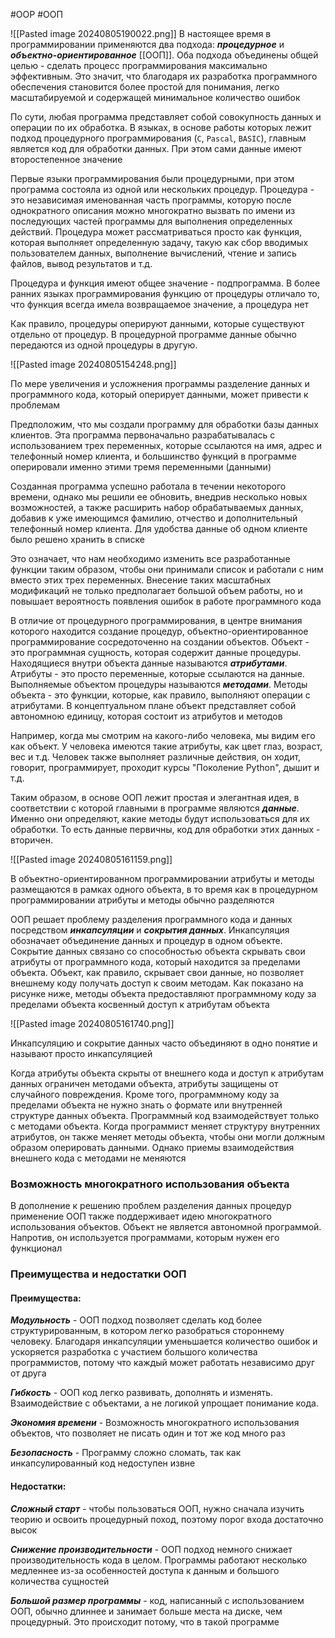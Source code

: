 #OOP #ООП 


![[Pasted image 20240805190022.png]]
В настоящее время в программировании применяются два подхода: ***процедурное*** и ***объектно-ориентированное*** [[ООП]]. Оба подхода объединены общей целью - сделать процесс программирования максимально эффективным. Это значит, что благодаря их разработка программного обеспечения становится более простой для понимания, легко масштабируемой и содержащей минимальное количество ошибок

По сути, любая программа представляет собой совокупность данных и операции по их обработка. В языках, в основе работы которых лежит подход процедурного программирования (`C`, `Pascal`, `BASIC`), главным является код для обработки данных. При этом сами данные имеют второстепенное значение

Первые языки программирования были процедурными, при этом программа состояла из одной или нескольких процедур. Процедура - это независимая именованная часть программы, которую после однократного описания можно многократно вызвать по имени из последующих частей программы для выполнения определенных действий. Процедура может рассматриваться просто как функция, которая выполняет определенную задачу, такую как сбор вводимых пользователем данных, выполнение вычислений, чтение и запись файлов, вывод результатов и т.д.

Процедура и функция имеют общее значение - подпрограмма. В более ранних языках программирования функцию от процедуры отличало то, что функция всегда имела возвращаемое значение, а процедура нет

Как правило, процедуры оперируют данными, которые существуют отдельно от процедур. В процедурной программе данные обычно передаются из одной процедуры в другую.

![[Pasted image 20240805154248.png]]

По мере увеличения и усложнения программы разделение данных и программного кода, который оперирует данными, может привести к проблемам

Предположим, что мы создали программу для обработки базы данных клиентов. Эта программа первоначально разрабатывалась с использованием трех переменных, которые ссылаются на имя, адрес и телефонный номер клиента, и большинство функций в программе оперировали именно этими тремя переменными (данными)

Созданная программа успешно работала в течении некоторого времени, однако мы решили ее обновить, внедрив несколько новых возможностей, а также расширить набор обрабатываемых данных, добавив к уже имеющимся фамилию, отчество и дополнительный телефонный номер клиента. Для удобства данные об одном клиенте было решено хранить в списке

Это означает, что нам необходимо изменить все разработанные функции таким образом, чтобы они принимали список и работали с ним вместо этих трех переменных. Внесение таких масштабных модификаций не только предполагает большой объем работы, но и повышает вероятность появления ошибок в работе программного кода

В отличие от процедурного программирования, в центре внимания которого находится создание процедур, объектно-ориентированное программирование сосредоточенно на создании объектов. Объект - это программная сущность, которая содержит данные процедуры. Находящиеся внутри объекта данные называются ***атрибутами***. Атрибуты - это просто переменные, которые ссылаются на данные. Выполняемые объектом процедуры называются ***методами***. Методы объекта - это функции, которые, как правило, выполняют операции с атрибутами. В концептуальном плане объект представляет собой автономною единицу, которая состоит из атрибутов и методов

Например, когда мы смотрим на какого-либо человека, мы видим его как объект. У человека имеются такие атрибуты, как цвет глаз, возраст, вес и т.д. Человек также выполняет различные действия, он ходит, говорит, программирует, проходит курсы "Поколение Python", дышит и т.д.

Таким образом, в основе ООП лежит простая и элегантная идея, в соответствии с которой главными в программе являются ***данные***. Именно они определяют, какие методы будут использоваться для их обработки. То есть данные первичны, код для обработки этих данных - вторичен.

![[Pasted image 20240805161159.png]]

В объектно-ориентированном программировании атрибуты и методы размещаются в рамках одного объекта, в то время как в процедурном программировании атрибуты и методы обычно разделяются

ООП решает проблему разделения программного кода и данных посредством ***инкапсуляции*** и ***сокрытия данных***. Инкапсуляция обозначает объединение данных и процедур в одном объекте. Сокрытие данных связано со способностью объекта скрывать свои атрибуты от программного кода, который находится за пределами объекта. Объект, как правило, скрывает свои данные, но позволяет внешнему коду получать доступ к своим методам. Как показано на рисунке ниже, методы объекта предоставляют программному коду за пределами объекта косвенный доступ к атрибутам объекта

![[Pasted image 20240805161740.png]]

Инкапсуляцию и сокрытие данных часто объединяют в одно понятие и называют просто инкапсуляцией

Когда атрибуты объекта скрыты от внешнего кода и доступ к атрибутам данных ограничен методами объекта, атрибуты защищены от случайного повреждения. Кроме того, программному коду за пределами объекта не нужно знать о формате или внутренней структуре данных объекта. Программный код взаимодействует только с методами объекта. Когда программист меняет структуру внутренних атрибутов, он также меняет методы объекта, чтобы они могли должным образом оперировать данными. Однако приемы взаимодействия внешнего кода с методами не меняются

### Возможность многократного использования объекта
В дополнение к решению проблем разделения данных процедур применение ООП также поддерживает идею многократного использования объектов. Объект не является автономной программой. Напротив, он используется программами, которым нужен его функционал

### Преимущества и недостатки ООП
#### Преимущества:
***Модульность*** - ООП подход позволяет сделать код более структурированным, в котором легко разобраться стороннему человеку. Благодаря инкапсуляции уменьшается количество ошибок и ускоряется разработка с участием большого количества программистов, потому что каждый может работать независимо друг от друга

***Гибкость*** - ООП код легко развивать, дополнять и изменять. Взаимодействие с объектами, а не логикой упрощает понимание кода. 

***Экономия времени*** - Возможность многократного использования объектов, что позволяет не писать один и тот же код много раз

***Безопасность*** - Программу сложно сломать, так как инкапсулированный код недоступен извне

#### Недостатки:
***Сложный старт*** - чтобы пользоваться ООП, нужно сначала изучить теорию и освоить процедурный поход, поэтому порог входа достаточно высок

***Снижение производительности*** - ООП подход немного снижает производительность кода в целом. Программы работают несколько медленнее из-за особенностей доступа к данным и большого количества сущностей

***Большой размер программы*** - код, написанный с использованием ООП, обычно длиннее и занимает больше места на диске, чем процедурный. Это происходит потому, что в такой программе 